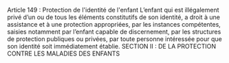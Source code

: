 Article 149 : Protection de l'identité de l'enfant
L’enfant qui est illégalement privé d’un ou de tous les éléments constitutifs de son identité, a droit à une assistance et à une protection appropriées, par les instances compétentes, saisies notamment par l’enfant capable de discernement, par les structures de protection publiques ou privées, par toute personne intéressée pour que son identité soit immédiatement établie.
SECTION II : DE LA PROTECTION CONTRE LES MALADIES
DES ENFANTS